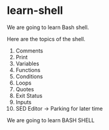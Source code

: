 # learn-shell

We are going to learn Bash shell.

Here are the topics of the shell.

1. Comments 
2. Print
3. Variables
4. Functions
5. Conditions
6. Loops
7. Quotes
8. Exit Status
9. Inputs
10. SED Editor -> Parking for later time 

We are going to learn BASH SHELL 
